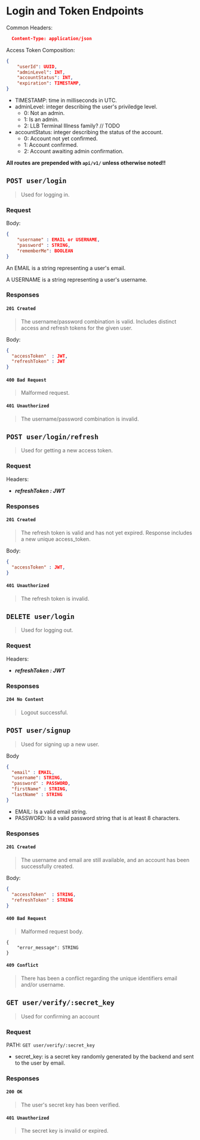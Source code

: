 # Login and Token Endpoints

Common Headers: 
```json
  Content-Type: application/json
```

Access Token Composition:

``` json
{
    "userId": UUID,
    "adminLevel": INT,
    "accountStatus": INT,
    "expiration": TIMESTAMP, 
}

```
- TIMESTAMP: time in milliseconds in UTC.
- adminLevel: integer describing the user's priviledge level. 
    - 0: Not an admin.
    - 1: Is an admin.
    - 2: LLB Terminal Illness family? // TODO
- accountStatus: integer describing the status of the account.
    - 0: Account not yet confirmed.
    - 1: Account confirmed.
    - 2: Account awaiting admin confirmation.

**All routes are prepended with `api/v1/` unless otherwise noted!!**

## `POST user/login`

>Used for logging in.

### __Request__

Body:
```json
{
    "username" : EMAIL or USERNAME,
    "password" : STRING,
    "rememberMe": BOOLEAN
}
```
  An EMAIL is a string representing a user's email.

  A USERNAME is a string representing a user's username.
  
### __Responses__ 
 

#### `201 Created`

> The username/password combination is valid. Includes distinct access and refresh tokens for the given user. 

Body: 
```json
{
  "accessToken"  : JWT,
  "refreshToken" : JWT
}
```
#### `400 Bad Request`
> Malformed request.

#### `401 Unauthorized`
> The username/password combination is invalid.

## `POST user/login/refresh`

> Used for getting a new access token.

### __Request__

Headers:
- ***refreshToken : JWT***

### __Responses__ 

#### `201 Created`
> The refresh token is valid and has not yet expired. Response includes a new unique access_token.

Body: 
```json
{
  "accessToken" : JWT,
}
```

#### `401 Unauthorized`
> The refresh token is invalid.


## `DELETE user/login`

> Used for logging out.

### __Request__

Headers:
- ***refreshToken : JWT***

### __Responses__ 

#### `204 No Content`
> Logout successful.


## `POST user/signup`

> Used for signing up a new user.

Body

```json
{
  "email" : EMAIL,
  "username": STRING,
  "password" : PASSWORD,
  "firstName" : STRING,
  "lastName" : STRING
}
```

- EMAIL: Is a valid email string.
- PASSWORD: Is a valid password string that is at least 8 characters.

### __Responses__ 

#### `201 Created`
> The username and email are still available, and an account has been successfully created.

Body: 
```json
{
  "accessToken"  : STRING,
  "refreshToken" : STRING
}
```
 
#### `400 Bad Request`
> Malformed request body.

```jsonld=
{
    "error_message": STRING
}
```

#### `409 Conflict`
> There has been a conflict regarding the unique identifiers email and/or username.

## `GET user/verify/:secret_key`

>Used for confirming an account

### __Request__
PATH: `GET user/verify/:secret_key`

- secret_key: is a secret key randomly generated by the backend and sent to the user by email.
  
### __Responses__ 
 
#### `200 OK`

> The user's secret key has been verified. 

#### `401 Unauthorized`
> The secret key is invalid or expired.
